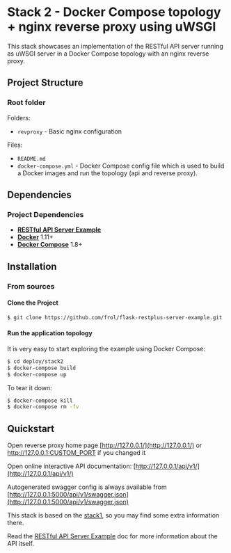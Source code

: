 Stack 2 - Docker Compose topology + nginx reverse proxy using uWSGI
===================================================================

This stack showcases an implementation of the RESTful API server running as
uWSGI server in a Docker Compose topology with an nginx reverse proxy.

Project Structure
-----------------

### Root folder

Folders:

* `revproxy` - Basic nginx configuration

Files:

* `README.md`
* `docker-compose.yml` - Docker Compose config file which is used to build a Docker
  images and run the topology (api and reverse proxy).


Dependencies
------------

### Project Dependencies

* [**RESTful API Server Example**](../../api/) 
* [**Docker**](https://www.docker.com/) 1.11+
* [**Docker Compose**](https://docs.docker.com/compose/overview/) 1.8+


Installation
------------

### From sources

#### Clone the Project

```bash
$ git clone https://github.com/frol/flask-restplus-server-example.git
```

#### Run the application topology

It is very easy to start exploring the example using Docker Compose:

```bash
$ cd deploy/stack2
$ docker-compose build
$ docker-compose up
```

To tear it down:

```bash
$ docker-compose kill
$ docker-compose rm -fv
```

Quickstart
----------

Open reverse proxy home page
[http://127.0.0.1/](http://127.0.0.1/) or http://127.0.0.1:CUSTOM_PORT if you changed it

Open online interactive API documentation:
[http://127.0.0.1/api/v1/](http://127.0.0.1/api/v1/)

Autogenerated swagger config is always available from
[http://127.0.0.1:5000/api/v1/swagger.json](http://127.0.0.1:5000/api/v1/swagger.json)

This stack is based on the [stack1](../stack1/), so you may find some extra information there.

Read the [RESTful API Server Example](../../api/) doc for more information about the API itself.

